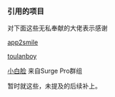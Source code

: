 ### 引用的项目
对下面这些无私奉献的大佬表示感谢

[app2smile](https://github.com/app2smile/rules)

[toulanboy](https://github.com/toulanboy/scripts)

[小白脸](https://t.me/SURGEPRO) 来自Surge Pro群组

暂时就这些，未提及的后续补上。
